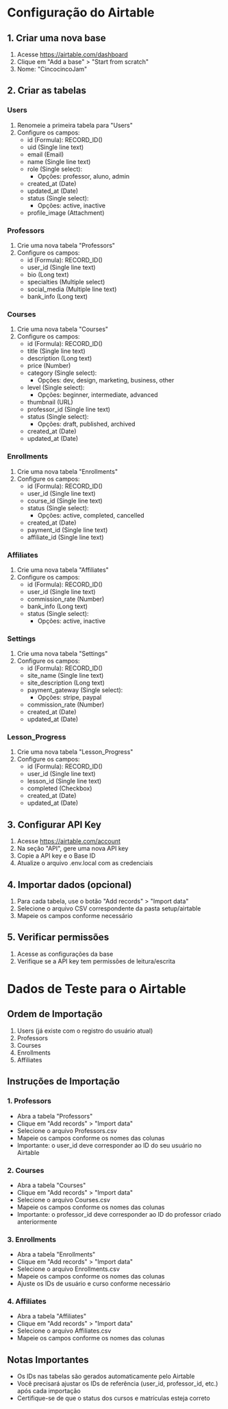 # Configuração do Airtable

## 1. Criar uma nova base
1. Acesse https://airtable.com/dashboard
2. Clique em "Add a base" > "Start from scratch"
3. Nome: "CincocincoJam"

## 2. Criar as tabelas

### Users
1. Renomeie a primeira tabela para "Users"
2. Configure os campos:
   - id (Formula): RECORD_ID()
   - uid (Single line text)
   - email (Email)
   - name (Single line text)
   - role (Single select):
     - Opções: professor, aluno, admin
   - created_at (Date)
   - updated_at (Date)
   - status (Single select):
     - Opções: active, inactive
   - profile_image (Attachment)

### Professors
1. Crie uma nova tabela "Professors"
2. Configure os campos:
   - id (Formula): RECORD_ID()
   - user_id (Single line text)
   - bio (Long text)
   - specialties (Multiple select)
   - social_media (Multiple line text)
   - bank_info (Long text)

### Courses
1. Crie uma nova tabela "Courses"
2. Configure os campos:
   - id (Formula): RECORD_ID()
   - title (Single line text)
   - description (Long text)
   - price (Number)
   - category (Single select):
     - Opções: dev, design, marketing, business, other
   - level (Single select):
     - Opções: beginner, intermediate, advanced
   - thumbnail (URL)
   - professor_id (Single line text)
   - status (Single select):
     - Opções: draft, published, archived
   - created_at (Date)
   - updated_at (Date)

### Enrollments
1. Crie uma nova tabela "Enrollments"
2. Configure os campos:
   - id (Formula): RECORD_ID()
   - user_id (Single line text)
   - course_id (Single line text)
   - status (Single select):
     - Opções: active, completed, cancelled
   - created_at (Date)
   - payment_id (Single line text)
   - affiliate_id (Single line text)

### Affiliates
1. Crie uma nova tabela "Affiliates"
2. Configure os campos:
   - id (Formula): RECORD_ID()
   - user_id (Single line text)
   - commission_rate (Number)
   - bank_info (Long text)
   - status (Single select):
     - Opções: active, inactive

### Settings
1. Crie uma nova tabela "Settings"
2. Configure os campos:
   - id (Formula): RECORD_ID()
   - site_name (Single line text)
   - site_description (Long text)
   - payment_gateway (Single select):
     - Opções: stripe, paypal
   - commission_rate (Number)
   - created_at (Date)
   - updated_at (Date)

### Lesson_Progress
1. Crie uma nova tabela "Lesson_Progress"
2. Configure os campos:
   - id (Formula): RECORD_ID()
   - user_id (Single line text)
   - lesson_id (Single line text)
   - completed (Checkbox)
   - created_at (Date)
   - updated_at (Date)

## 3. Configurar API Key
1. Acesse https://airtable.com/account
2. Na seção "API", gere uma nova API key
3. Copie a API key e o Base ID
4. Atualize o arquivo .env.local com as credenciais

## 4. Importar dados (opcional)
1. Para cada tabela, use o botão "Add records" > "Import data"
2. Selecione o arquivo CSV correspondente da pasta setup/airtable
3. Mapeie os campos conforme necessário

## 5. Verificar permissões
1. Acesse as configurações da base
2. Verifique se a API key tem permissões de leitura/escrita

# Dados de Teste para o Airtable

## Ordem de Importação
1. Users (já existe com o registro do usuário atual)
2. Professors
3. Courses
4. Enrollments
5. Affiliates

## Instruções de Importação

### 1. Professors
- Abra a tabela "Professors"
- Clique em "Add records" > "Import data"
- Selecione o arquivo Professors.csv
- Mapeie os campos conforme os nomes das colunas
- Importante: o user_id deve corresponder ao ID do seu usuário no Airtable

### 2. Courses
- Abra a tabela "Courses"
- Clique em "Add records" > "Import data"
- Selecione o arquivo Courses.csv
- Mapeie os campos conforme os nomes das colunas
- Importante: o professor_id deve corresponder ao ID do professor criado anteriormente

### 3. Enrollments
- Abra a tabela "Enrollments"
- Clique em "Add records" > "Import data"
- Selecione o arquivo Enrollments.csv
- Mapeie os campos conforme os nomes das colunas
- Ajuste os IDs de usuário e curso conforme necessário

### 4. Affiliates
- Abra a tabela "Affiliates"
- Clique em "Add records" > "Import data"
- Selecione o arquivo Affiliates.csv
- Mapeie os campos conforme os nomes das colunas

## Notas Importantes
- Os IDs nas tabelas são gerados automaticamente pelo Airtable
- Você precisará ajustar os IDs de referência (user_id, professor_id, etc.) após cada importação
- Certifique-se de que o status dos cursos e matrículas esteja correto 